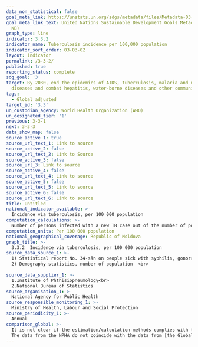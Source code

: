 ```yaml
---
data_non_statistical: false
goal_meta_link: https://unstats.un.org/sdgs/metadata/files/Metadata-03-03-02.pdf
goal_meta_link_text: United Nations Sustainable Development Goals Metadata (PDF 61
  KB)
graph_type: line
indicator: 3.3.2
indicator_name: Tuberculosis incidence per 100,000 population
indicator_sort_order: 03-03-02
layout: indicator
permalink: /3-3-2/
published: true
reporting_status: complete
sdg_goal: '3'
target: By 2030, end the epidemics of AIDS, tuberculosis, malaria and neglected tropical
  diseases and combat hepatitis, water-borne diseases and other communicable diseases
tags:
  - Global adjusted
target_id: '3.3'
un_custodian_agency: World Health Organization (WHO)
un_designated_tier: '1'
previous: 3-3-1
next: 3-3-3
data_show_map: false
source_active_1: true
source_url_text_1: Link to source
source_active_2: false
source_url_text_2: Link to Source
source_active_3: false
source_url_3: Link to source
source_active_4: false
source_url_text_4: Link to source
source_active_5: false
source_url_text_5: Link to source
source_active_6: false
source_url_text_6: Link to source
title: Untitled
national_indicator_available: >-
  Incidence via tuberculosis, per 100 000 population
computation_calculations: >-
  Number of persons infected with a new TB case out of the number of population *100000
computation_units: Per 100 000 population
national_geographical_coverage: Republic of Moldova
graph_title: >-
  3.3.2  Incidence via tuberculosis, per 100 000 population
source_data_source_1: >-
  1) Statistical report No. 34-săn on people sick with syphilis, gonorrhoea and dermal mycoses <br> 
  2) Demography statistics, number of population  <br> 
  
source_data_supplier_1: >-
  1.Institute of Phthisiopneumology<br> 
  2.National Bureau of Statistics
source_organisation_1: >-
  National Agency for Public Health
source_responsible_monitoring_1: >-
  Ministry of Health, Labour and Social Protection
source_periodicity_1: >-
  Annual
comparison_global: >-
  It is not clear if the estimation/calculation methods complies with the national one <br> 
  The data from the NPHA do not coincide with the data from [the Global Database](https://unstats.un.org/sdgs/indicators/database/)
---
```

